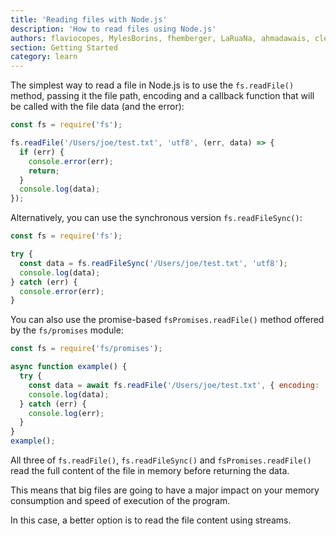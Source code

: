 ```yaml
---
title: 'Reading files with Node.js'
description: 'How to read files using Node.js'
authors: flaviocopes, MylesBorins, fhemberger, LaRuaNa, ahmadawais, clean99
section: Getting Started
category: learn
---
```


The simplest way to read a file in Node.js is to use the `fs.readFile()` method, passing it the file path, encoding and a callback function that will be called with the file data (and the error):

```js
const fs = require('fs');

fs.readFile('/Users/joe/test.txt', 'utf8', (err, data) => {
  if (err) {
    console.error(err);
    return;
  }
  console.log(data);
});
```

Alternatively, you can use the synchronous version `fs.readFileSync()`:

```js
const fs = require('fs');

try {
  const data = fs.readFileSync('/Users/joe/test.txt', 'utf8');
  console.log(data);
} catch (err) {
  console.error(err);
}
```

You can also use the promise-based `fsPromises.readFile()` method offered by the `fs/promises` module:

```js
const fs = require('fs/promises');

async function example() {
  try {
    const data = await fs.readFile('/Users/joe/test.txt', { encoding: 'utf8' });
    console.log(data);
  } catch (err) {
    console.log(err);
  }
}
example();
```

All three of `fs.readFile()`, `fs.readFileSync()` and `fsPromises.readFile()` read the full content of the file in memory before returning the data.

This means that big files are going to have a major impact on your memory consumption and speed of execution of the program.

In this case, a better option is to read the file content using streams.

